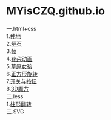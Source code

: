 # MYisCZQ.github.io

一.html+css</br>
  1.<a href="http://MYisCZQ.github.io/1.html+css/农业作品/index.html">种地</a></br>
  2.<a href="http://MYisCZQ.github.io/1.html+css/炉石/炉石作品/炉石.html">炉石</a></br>
  3.<a href="http://MYisCZQ.github.io/1.html+css/动画/4.0.html">帧</a></br> 
  4.<a href="http://MYisCZQ.github.io/1.html+css/动画/4.4.html">花朵动画</a></br>
  5.<a href="http://MYisCZQ.github.io/1.html+css/动画/5.1.html">草原女孩</a></br>
  6.<a href="http://MYisCZQ.github.io/1.html+css/3D正方形转动/5.3.html">正方形旋转</a></br>
  7.<a href="http://MYisCZQ.github.io/1.html+css/开关按钮/2.3.html">开关与按钮</a></br>
  8.<a href="http://MYisCZQ.github.io/1.html+css/3D魔方转动/3D.html">3D魔方</a></br>
二.less</br>
  1.<a href="http://MYisCZQ.github.io/2.less/翻转/4.0.html">柱形翻转</a></br>
三.SVG

